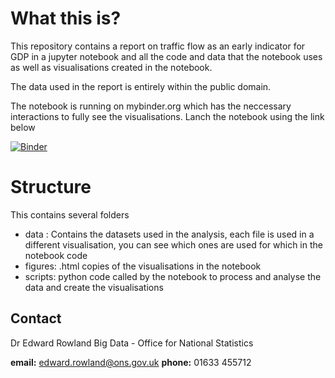 # What this is?
This repository contains a report on traffic flow as an early indicator for GDP in a jupyter notebook and all the code and data that the notebook uses as well as visualisations created in the notebook.

The data used in the report is entirely within the public domain.

The notebook is running on mybinder.org which has the neccessary interactions to fully see the visualisations. Lanch the notebook using the link below  

[![Binder](https://mybinder.org/badge.svg)](https://mybinder.org/v2/gh/ONSBigData/traffic_as_early_indicator/master)

# Structure
This contains several folders
- data : Contains the datasets used in the analysis, each file is used in a different visualisation, you can see which ones are used for which in the notebook code
- figures: .html copies of the visualisations in the notebook
- scripts: python code called by the notebook to process and analyse
the data and create the visualisations

## Contact
Dr Edward Rowland
Big Data - Office for National Statistics

**email:** edward.rowland@ons.gov.uk
**phone:** 01633 455712
